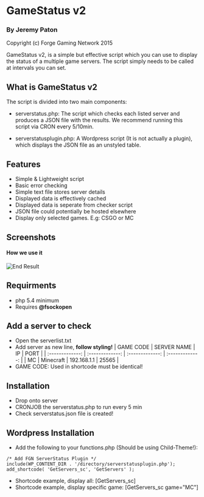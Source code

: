 
# GameStatus v2
### By Jeremy Paton

Copyright (c) Forge Gaming Network 2015

GameStatus v2, is a simple but effective script which you can use to display the status of a multiple game servers. The script simply needs to be called at intervals you can set.

What is GameStatus v2
-----------------
The script is divided into two main components:
- serverstatus.php: The script which checks each listed server and produces a JSON file with the results. We recommend running this script via CRON every 5/10min.

- serverstatusplugin.php: A Wordpress script (It is not actually a plugin), which displays the JSON file as an unstyled table. 

Features
-------------
- Simple & Lightweight script
- Basic error checking
- Simple text file stores server details
- Displayed data is effectively cached
- Displayed data is seperate from checker script
- JSON file could potentially be hosted elsewhere
- Display only selected games. E.g: CSGO or MC

Screenshots
-----------------
#### How we use it
![End Result](http://i.imgur.com/V1uMJwo.png)

Requirments
--------------
- php 5.4 minimum
- Requires **@fsockopen**

Add a server to check
--------------
- Open the serverlist.txt
- Add server as new line, **follow styling!**
| GAME CODE | SERVER NAME | IP | PORT |
| :-------------: | :-------------: | :-------------: | :-------------: |
| MC | Minecraft | 192.168.1.1 | 25565 |
- GAME CODE: Used in shortcode must be identical!

Installation
--------------
- Drop onto server
- CRONJOB the serverstatus.php to run every 5 min
- Check serverstatus.json file is created!

Wordpress Installation
--------------
- Add the following to your functions.php (Should be using Child-Theme!):
```
/* Add FGN ServerStatus Plugin */
include(WP_CONTENT_DIR . '/directory/serverstatusplugin.php');
add_shortcode( 'GetServers_sc', 'GetServers' );
```
- Shortcode example, display all: [GetServers_sc] 
- Shortcode example, display specific game: [GetServers_sc game="MC"] 
